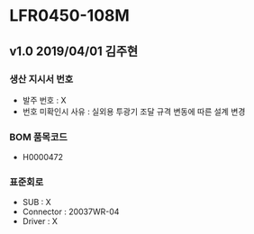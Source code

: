 # LFR0450-108M

## v1.0 2019/04/01 김주현

### 생산 지시서 번호
* 발주 번호 : X
* 번호 미확인시 사유 : 실외용 투광기 조달 규격 변동에 따른 설계 변경

###  BOM 품목코드
* H0000472

### 표준회로
* SUB : X
* Connector : 20037WR-04
* Driver : X
